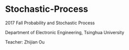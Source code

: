 # Stochastic-Process

2017 Fall Probability and Stochastic Process

Department of Electronic Engineering, Tsinghua University

Teacher: Zhijian Ou
